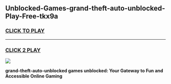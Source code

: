 
## Unblocked-Games-grand-theft-auto-unblocked-Play-Free-tkx9a
<h3>
<a href="https://premium76.site?title=grand-theft-auto-unblocked&ref=21A">CLICK TO PLAY</a></h3>
<hr>

<h3>
<a href="https://premium76.site?title=grand-theft-auto-unblocked&ref=21A">CLICK 2 PLAY</a>
  
</h3>

<a href="https://premium76.site?title=grand-theft-auto-unblocked&ref=21A"><img src="https://clearcache.store/games.png"></a>


**grand-theft-auto-unblocked games unblocked: Your Gateway to Fun and Accessible Online Gaming**
